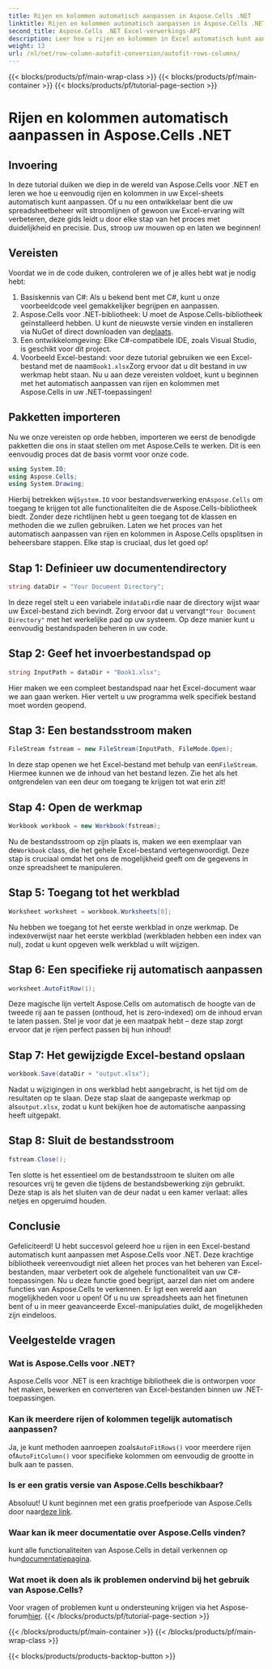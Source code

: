 ```yaml
---
title: Rijen en kolommen automatisch aanpassen in Aspose.Cells .NET
linktitle: Rijen en kolommen automatisch aanpassen in Aspose.Cells .NET
second_title: Aspose.Cells .NET Excel-verwerkings-API
description: Leer hoe u rijen en kolommen in Excel automatisch kunt aanpassen met Aspose.Cells voor .NET. Eenvoudige stapsgewijze handleiding om de opmaak van uw spreadsheet te verbeteren.
weight: 13
url: /nl/net/row-column-autofit-conversion/autofit-rows-columns/
---
```


{{< blocks/products/pf/main-wrap-class >}}
{{< blocks/products/pf/main-container >}}
{{< blocks/products/pf/tutorial-page-section >}}

# Rijen en kolommen automatisch aanpassen in Aspose.Cells .NET

## Invoering
In deze tutorial duiken we diep in de wereld van Aspose.Cells voor .NET en leren we hoe u eenvoudig rijen en kolommen in uw Excel-sheets automatisch kunt aanpassen. Of u nu een ontwikkelaar bent die uw spreadsheetbeheer wilt stroomlijnen of gewoon uw Excel-ervaring wilt verbeteren, deze gids leidt u door elke stap van het proces met duidelijkheid en precisie. Dus, stroop uw mouwen op en laten we beginnen!
## Vereisten
Voordat we in de code duiken, controleren we of je alles hebt wat je nodig hebt:
1. Basiskennis van C#: Als u bekend bent met C#, kunt u onze voorbeeldcode veel gemakkelijker begrijpen en aanpassen.
2.  Aspose.Cells voor .NET-bibliotheek: U moet de Aspose.Cells-bibliotheek geïnstalleerd hebben. U kunt de nieuwste versie vinden en installeren via NuGet of direct downloaden van de[plaats](https://releases.aspose.com/cells/net/).
3. Een ontwikkelomgeving: Elke C#-compatibele IDE, zoals Visual Studio, is geschikt voor dit project.
4. Voorbeeld Excel-bestand: voor deze tutorial gebruiken we een Excel-bestand met de naam`Book1.xlsx`Zorg ervoor dat u dit bestand in uw werkmap hebt staan.
Nu u aan deze vereisten voldoet, kunt u beginnen met het automatisch aanpassen van rijen en kolommen met Aspose.Cells in uw .NET-toepassingen!
## Pakketten importeren
Nu we onze vereisten op orde hebben, importeren we eerst de benodigde pakketten die ons in staat stellen om met Aspose.Cells te werken. Dit is een eenvoudig proces dat de basis vormt voor onze code.
```csharp
using System.IO;
using Aspose.Cells;
using System.Drawing;
```
 Hierbij betrekken wij`System.IO` voor bestandsverwerking en`Aspose.Cells` om toegang te krijgen tot alle functionaliteiten die de Aspose.Cells-bibliotheek biedt. Zonder deze richtlijnen hebt u geen toegang tot de klassen en methoden die we zullen gebruiken.
Laten we het proces van het automatisch aanpassen van rijen en kolommen in Aspose.Cells opsplitsen in beheersbare stappen. Elke stap is cruciaal, dus let goed op!
## Stap 1: Definieer uw documentendirectory
```csharp
string dataDir = "Your Document Directory";
```
 In deze regel stelt u een variabele in`dataDir`die naar de directory wijst waar uw Excel-bestand zich bevindt. Zorg ervoor dat u vervangt`"Your Document Directory"` met het werkelijke pad op uw systeem. Op deze manier kunt u eenvoudig bestandspaden beheren in uw code.
## Stap 2: Geef het invoerbestandspad op
```csharp
string InputPath = dataDir + "Book1.xlsx";
```
Hier maken we een compleet bestandspad naar het Excel-document waar we aan gaan werken. Hier vertelt u uw programma welk specifiek bestand moet worden geopend.
## Stap 3: Een bestandsstroom maken
```csharp
FileStream fstream = new FileStream(InputPath, FileMode.Open);
```
 In deze stap openen we het Excel-bestand met behulp van een`FileStream`. Hiermee kunnen we de inhoud van het bestand lezen. Zie het als het ontgrendelen van een deur om toegang te krijgen tot wat erin zit!
## Stap 4: Open de werkmap
```csharp
Workbook workbook = new Workbook(fstream);
```
 Nu de bestandsstroom op zijn plaats is, maken we een exemplaar van de`Workbook` class, die het gehele Excel-bestand vertegenwoordigt. Deze stap is cruciaal omdat het ons de mogelijkheid geeft om de gegevens in onze spreadsheet te manipuleren.
## Stap 5: Toegang tot het werkblad
```csharp
Worksheet worksheet = workbook.Worksheets[0];
```
 Nu hebben we toegang tot het eerste werkblad in onze werkmap. De index`0`verwijst naar het eerste werkblad (werkbladen hebben een index van nul), zodat u kunt opgeven welk werkblad u wilt wijzigen.
## Stap 6: Een specifieke rij automatisch aanpassen
```csharp
worksheet.AutoFitRow(1);
```
Deze magische lijn vertelt Aspose.Cells om automatisch de hoogte van de tweede rij aan te passen (onthoud, het is zero-indexed) om de inhoud ervan te laten passen. Stel je voor dat je een maatpak hebt – deze stap zorgt ervoor dat je rijen perfect passen bij hun inhoud!
## Stap 7: Het gewijzigde Excel-bestand opslaan
```csharp
workbook.Save(dataDir + "output.xlsx");
```
 Nadat u wijzigingen in ons werkblad hebt aangebracht, is het tijd om de resultaten op te slaan. Deze stap slaat de aangepaste werkmap op als`output.xlsx`, zodat u kunt bekijken hoe de automatische aanpassing heeft uitgepakt.
## Stap 8: Sluit de bestandsstroom
```csharp
fstream.Close();
```
Ten slotte is het essentieel om de bestandsstroom te sluiten om alle resources vrij te geven die tijdens de bestandsbewerking zijn gebruikt. Deze stap is als het sluiten van de deur nadat u een kamer verlaat: alles netjes en opgeruimd houden.
## Conclusie
Gefeliciteerd! U hebt succesvol geleerd hoe u rijen in een Excel-bestand automatisch kunt aanpassen met Aspose.Cells voor .NET. Deze krachtige bibliotheek vereenvoudigt niet alleen het proces van het beheren van Excel-bestanden, maar verbetert ook de algehele functionaliteit van uw C#-toepassingen. 
Nu u deze functie goed begrijpt, aarzel dan niet om andere functies van Aspose.Cells te verkennen. Er ligt een wereld aan mogelijkheden voor u open! Of u nu uw spreadsheets aan het finetunen bent of u in meer geavanceerde Excel-manipulaties duikt, de mogelijkheden zijn eindeloos.
## Veelgestelde vragen
### Wat is Aspose.Cells voor .NET?
Aspose.Cells voor .NET is een krachtige bibliotheek die is ontworpen voor het maken, bewerken en converteren van Excel-bestanden binnen uw .NET-toepassingen.
### Kan ik meerdere rijen of kolommen tegelijk automatisch aanpassen?
 Ja, je kunt methoden aanroepen zoals`AutoFitRows()` voor meerdere rijen of`AutoFitColumn()` voor specifieke kolommen om eenvoudig de grootte in bulk aan te passen.
### Is er een gratis versie van Aspose.Cells beschikbaar?
 Absoluut! U kunt beginnen met een gratis proefperiode van Aspose.Cells door naar[deze link](https://releases.aspose.com/).
### Waar kan ik meer documentatie over Aspose.Cells vinden?
 kunt alle functionaliteiten van Aspose.Cells in detail verkennen op hun[documentatiepagina](https://reference.aspose.com/cells/net/).
### Wat moet ik doen als ik problemen ondervind bij het gebruik van Aspose.Cells?
 Voor vragen of problemen kunt u ondersteuning krijgen via het Aspose-forum[hier](https://forum.aspose.com/c/cells/9).
{{< /blocks/products/pf/tutorial-page-section >}}

{{< /blocks/products/pf/main-container >}}
{{< /blocks/products/pf/main-wrap-class >}}

{{< blocks/products/products-backtop-button >}}
